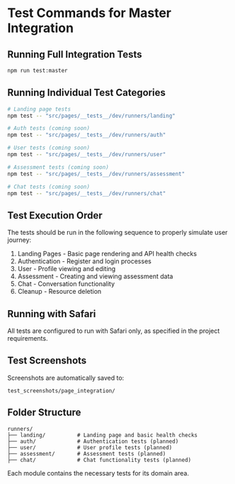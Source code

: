 # Test Commands for Master Integration

## Running Full Integration Tests
```bash
npm run test:master
```

## Running Individual Test Categories
```bash
# Landing page tests
npm test -- "src/pages/__tests__/dev/runners/landing"

# Auth tests (coming soon)
npm test -- "src/pages/__tests__/dev/runners/auth"

# User tests (coming soon)
npm test -- "src/pages/__tests__/dev/runners/user"

# Assessment tests (coming soon)
npm test -- "src/pages/__tests__/dev/runners/assessment"

# Chat tests (coming soon)
npm test -- "src/pages/__tests__/dev/runners/chat"
```

## Test Execution Order
The tests should be run in the following sequence to properly simulate user journey:

1. Landing Pages - Basic page rendering and API health checks
2. Authentication - Register and login processes
3. User - Profile viewing and editing
4. Assessment - Creating and viewing assessment data
5. Chat - Conversation functionality
6. Cleanup - Resource deletion

## Running with Safari
All tests are configured to run with Safari only, as specified in the project requirements.

## Test Screenshots
Screenshots are automatically saved to:
```
test_screenshots/page_integration/
```

## Folder Structure
```
runners/
├── landing/          # Landing page and basic health checks
├── auth/             # Authentication tests (planned)
├── user/             # User profile tests (planned)
├── assessment/       # Assessment tests (planned)
├── chat/             # Chat functionality tests (planned)
```

Each module contains the necessary tests for its domain area. 